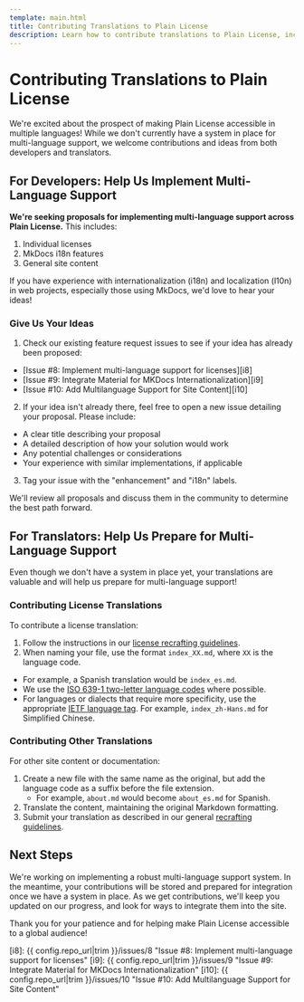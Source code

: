 ```yaml
---
template: main.html
title: Contributing Translations to Plain License
description: Learn how to contribute translations to Plain License, including licenses and site content.
---
```

# Contributing Translations to Plain License

We're excited about the prospect of making Plain License accessible in multiple languages! While we don't currently have a system in place for multi-language support, we welcome contributions and ideas from both developers and translators.

## For Developers: Help Us Implement Multi-Language Support

**We're seeking proposals for implementing multi-language support across Plain License.** This includes:

1. Individual licenses
2. MkDocs i18n features
3. General site content

If you have experience with internationalization (i18n) and localization (l10n) in web projects, especially those using MkDocs, we'd love to hear your ideas!

### Give Us Your Ideas

1.  Check our existing feature request issues to see if your idea has already been proposed:
   - [Issue #8: Implement multi-language support for licenses][i8]
   - [Issue #9:  Integrate Material for MKDocs Internationalization][i9]
   - [Issue #10: Add Multilanguage Support for Site Content][i10]

2.  If your idea isn't already there, feel free to open a new issue detailing your proposal. Please include:
   - A clear title describing your proposal
   - A detailed description of how your solution would work
   - Any potential challenges or considerations
   - Your experience with similar implementations, if applicable

3. Tag your issue with the "enhancement" and "i18n" labels.

We'll review all proposals and discuss them in the community to determine the best path forward.

## For Translators: Help Us Prepare for Multi-Language Support

Even though we don't have a system in place yet, your translations are valuable and will help us prepare for multi-language support!

### Contributing License Translations

To contribute a license translation:

1.  Follow the instructions in our [license recrafting guidelines][crafting].
2.  When naming your file, use the format `index_XX.md`, where `XX` is the language code.

   - For example, a Spanish translation would be `index_es.md`.
   - We use the [ISO 639-1 two-letter language codes][iso] where possible.
   - For languages or dialects that require more specificity, use the appropriate [IETF language tag][ietf]. For example, `index_zh-Hans.md` for Simplified Chinese.

### Contributing Other Translations

For other site content or documentation:

1. Create a new file with the same name as the original, but add the language code as a suffix before the file extension.
   - For example, `about.md` would become `about_es.md` for Spanish.
2. Translate the content, maintaining the original Markdown formatting.
3. Submit your translation as described in our general [recrafting guidelines][crafting].

## Next Steps

We're working on implementing a robust multi-language support system. In the meantime, your contributions will be stored and prepared for integration once we have a system in place. As we get contributions, we'll keep you updated on our progress, and look for ways to integrate them into the site.

Thank you for your patience and for helping make Plain License accessible to a global audience!

[iso]: https://en.wikipedia.org/wiki/List_of_ISO_639-1_codes "ISO 639-1 Language Codes"
[ietf]: https://en.wikipedia.org/wiki/IETF_language_tag "IETF Language Tag"
[crafting]: craft.md "License Crafting Guide"
[i8]: {{ config.repo_url|trim }}/issues/8 "Issue #8: Implement multi-language support for licenses"
[i9]: {{ config.repo_url|trim }}/issues/9 "Issue #9: Integrate Material for MKDocs Internationalization"
[i10]: {{ config.repo_url|trim }}/issues/10 "Issue #10: Add Multilanguage Support for Site Content"
